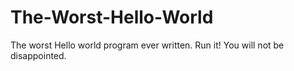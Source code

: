 # The-Worst-Hello-World
The worst Hello world program ever written. Run it! You will not be disappointed.
